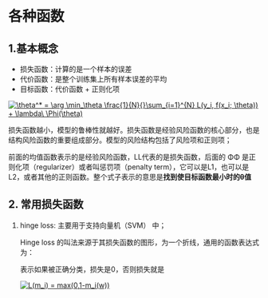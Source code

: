 # 各种函数

## 1.基本概念

* 损失函数：计算的是一个样本的误差
* 代价函数：是整个训练集上所有样本误差的平均
* 目标函数：代价函数 + 正则化项

<a href="https://www.codecogs.com/eqnedit.php?latex=\theta^*&space;=&space;\arg&space;\min_\theta&space;\frac{1}{N}{}\sum_{i=1}^{N}&space;L(y_i,&space;f(x_i;&space;\theta))&space;&plus;&space;\lambda\&space;\Phi(\theta)" target="_blank"><img src="https://latex.codecogs.com/gif.latex?\theta^*&space;=&space;\arg&space;\min_\theta&space;\frac{1}{N}{}\sum_{i=1}^{N}&space;L(y_i,&space;f(x_i;&space;\theta))&space;&plus;&space;\lambda\&space;\Phi(\theta)" title="\theta^* = \arg \min_\theta \frac{1}{N}{}\sum_{i=1}^{N} L(y_i, f(x_i; \theta)) + \lambda\ \Phi(\theta)" /></a>

损失函数越小，模型的鲁棒性就越好。损失函数是经验风险函数的核心部分，也是结构风险函数的重要组成部分。模型的风险结构包括了风险项和正则项；

前面的均值函数表示的是经验风险函数，LL代表的是损失函数，后面的 ΦΦ 是正则化项（regularizer）或者叫惩罚项（penalty term），它可以是L1，也可以是L2，或者其他的正则函数。整个式子表示的意思是**找到使目标函数最小时的θ值**

## 2. 常用损失函数

1. hinge loss: 主要用于支持向量机（SVM） 中；

   Hinge loss 的叫法来源于其损失函数的图形，为一个折线，通用的函数表达式为：

   表示如果被正确分类，损失是0，否则损失就是

   <a href="https://www.codecogs.com/eqnedit.php?latex=L(m_i)&space;=&space;max(0,1-m_i(w))" target="_blank"><img src="https://latex.codecogs.com/gif.latex?L(m_i)&space;=&space;max(0,1-m_i(w))" title="L(m_i) = max(0,1-m_i(w))" /></a>